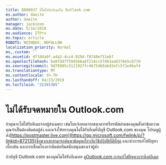 ```yaml
---
title: 8000037 ที่ไม่ได้รับอีเมลใน Outlook.com
ms.author: daeite
author: daeite
manager: jackiesm
ms.date: 5/16/2018
ms.audience: ITPro
ms.topic: article
ROBOTS: NOINDEX, NOFOLLOW
localization_priority: Normal
ms,.custom: ''
ms.assetid: df10da0f-a4a2-4cc4-929d-f8740ef31eb7
ms.openlocfilehash: ba0fdd7f59d566a8f214cc57d63aa637665cb770
ms.sourcegitcommit: 9d78905c512192ffc4675468abd2efc5f2e4baf4
ms.translationtype: MT
ms.contentlocale: th-TH
ms.lasthandoff: 04/23/2019
ms.locfileid: "32391385"
---
```

# <a name="not-receiving-mail-in-outlookcom"></a>ไม่ได้รับจดหมายใน Outlook.com

ถ้าคุณจะไม่ได้รับอีเมลจากผู้ส่งเฉพาะ เช่นใบแจ้งยอดจากธนาคารหรือรหัสผ่านของคุณตั้งค่าข้อความ คุณจำเป็นต้องติดต่อผู้ส่ง และแจ้งให้ทราบคุณไม่ได้รับอีเมที่บัญชี Outlook.com ของคุณ โปรดดูผู้ส่ง[https://postmaster.live.com](https://go.microsoft.com/fwlink/p/?linkid=872135)ซึ่งพวกเขาสามารถค้นหาข้อมูลเกี่ยวกับวิธีปฏิบัติที่ดีที่สุด แนะนำการแก้ไขปัญหาเบื้องต้น และการเชื่อมโยงการติดต่อทีมสนับสนุนของเราผู้ส่ง
  
ถ้าบัญชี Outlook.com ของคุณไม่ได้รับอีเมเลย ดู[Outlook.com การแก้ไขปัญหาการซิงค์อีเมล](https://go.microsoft.com/fwlink/p/?linkid=874363)
  

